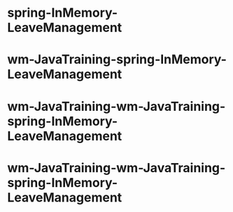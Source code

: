 # spring-InMemory-LeaveManagement
# wm-JavaTraining-spring-InMemory-LeaveManagement
# wm-JavaTraining-wm-JavaTraining-spring-InMemory-LeaveManagement
# wm-JavaTraining-wm-JavaTraining-spring-InMemory-LeaveManagement
